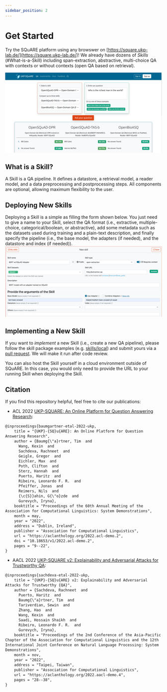 ```yaml
---
sidebar_position: 2
---
```


# Get Started

Try the SQuARE platform using any browswer on [https://square.ukp-lab.de/](https://square.ukp-lab.de/)! 
We already have dozens of *Skills* (#What-is-a-Skill) including span-extraction, abstractive, multi-choice QA 
with contexts or without contexts (open QA based on retrieval).

![demo-page](../../static/img/skill_comparison.png)

<a name="What-is-a-Skill"></a>

## What is a Skill?
A Skill is a QA pipeline. It defines a datastore, a retrieval model, a reader model, and a data preprocessing and postprocessing steps. All components are optional, allowing maximum flexibility to the user.


<a name="Add-New-Skills"></a>

## Deploying New Skills
Deploying a Skill is a simple as filling the form shown below. You just need to give a name to your Skill, select the QA format (i.e., extractive, multiple-choice, categorical/boolean, or abstractive), add some metadata such as the datasets used during training and a plain-text description, and finally specify the pipeline (i.e., the base model, the adapters (if needed), and the datastore and index (if needed)).
![skill-creation](../../static/img/skill_creation.png)

## Implementing a New Skill
If you want to *implement* a new Skill (i.e., create a new QA pipeline), please follow the skill package examples (e.g. [skills/local](https://github.com/UKP-SQuARE/square-core/blob/master/skills/local/skill.py)) and submit yours via a [pull request](https://github.com/UKP-SQuARE/square-core/pulls). We will make it run after code review.

You can also host the Skill yourself in a cloud environment outside of SQuARE. In this case, you would only need to provide the URL to your running Skill when deploying the Skill. 


## Citation

If you find this repository helpful, feel free to cite our publications:

- ACL 2022 [UKP-SQUARE: An Online Platform for Question Answering Research](https://aclanthology.org/2022.acl-demo.2/):
```
@inproceedings{baumgartner-etal-2022-ukp,
    title = "{UKP}-{SQ}u{ARE}: An Online Platform for Question Answering Research",
    author = {Baumg{\"a}rtner, Tim  and
      Wang, Kexin  and
      Sachdeva, Rachneet  and
      Geigle, Gregor  and
      Eichler, Max  and
      Poth, Clifton  and
      Sterz, Hannah  and
      Puerto, Haritz  and
      Ribeiro, Leonardo F. R.  and
      Pfeiffer, Jonas  and
      Reimers, Nils  and
      {\c{S}}ahin, G{\"o}zde  and
      Gurevych, Iryna},
    booktitle = "Proceedings of the 60th Annual Meeting of the Association for Computational Linguistics: System Demonstrations",
    month = may,
    year = "2022",
    address = "Dublin, Ireland",
    publisher = "Association for Computational Linguistics",
    url = "https://aclanthology.org/2022.acl-demo.2",
    doi = "10.18653/v1/2022.acl-demo.2",
    pages = "9--22",
}
```
- AACL 2022 [UKP-SQUARE v2: Explainability and Adversarial Attacks for Trustworthy QA](https://aclanthology.org/2022.aacl-demo.4/):
```
@inproceedings{sachdeva-etal-2022-ukp,
    title = "{UKP}-{SQ}u{ARE} v2: Explainability and Adversarial Attacks for Trustworthy {QA}",
    author = {Sachdeva, Rachneet  and
      Puerto, Haritz  and
      Baumg{\"a}rtner, Tim  and
      Tariverdian, Sewin  and
      Zhang, Hao  and
      Wang, Kexin  and
      Saadi, Hossain Shaikh  and
      Ribeiro, Leonardo F. R.  and
      Gurevych, Iryna},
    booktitle = "Proceedings of the 2nd Conference of the Asia-Pacific Chapter of the Association for Computational Linguistics and the 12th International Joint Conference on Natural Language Processing: System Demonstrations",
    month = nov,
    year = "2022",
    address = "Taipei, Taiwan",
    publisher = "Association for Computational Linguistics",
    url = "https://aclanthology.org/2022.aacl-demo.4",
    pages = "28--38",
}
```
